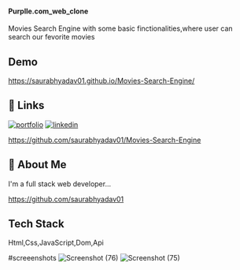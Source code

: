 
#### Purplle.com_web_clone

Movies Search Engine with some basic finctionalities,where user can search our fevorite movies



## Demo



https://saurabhyadav01.github.io/Movies-Search-Engine/
## 🔗 Links
[![portfolio](https://img.shields.io/badge/my_portfolio-000?style=for-the-badge&logo=ko-fi&logoColor=white)](https://sauraabh-portfolio.vercel.app/)
[![linkedin](https://img.shields.io/badge/linkedin-0A66C2?style=for-the-badge&logo=linkedin&logoColor=white)](https://www.linkedin.com/in/saurabh-yadav-7795731a2/)

https://github.com/saurabhyadav01/Movies-Search-Engine
## 🚀 About Me
I'm a full stack web  developer...

https://github.com/saurabhyadav01



## Tech Stack
Html,Css,JavaScript,Dom,Api


#screeenshots
![Screenshot (76)](https://user-images.githubusercontent.com/72351102/159328480-e0e1ffe7-31ed-4264-9513-7d474328d6eb.png)
![Screenshot (75)](https://user-images.githubusercontent.com/72351102/159328495-d9418651-370b-4921-967b-84bf1b7bdb61.png)
